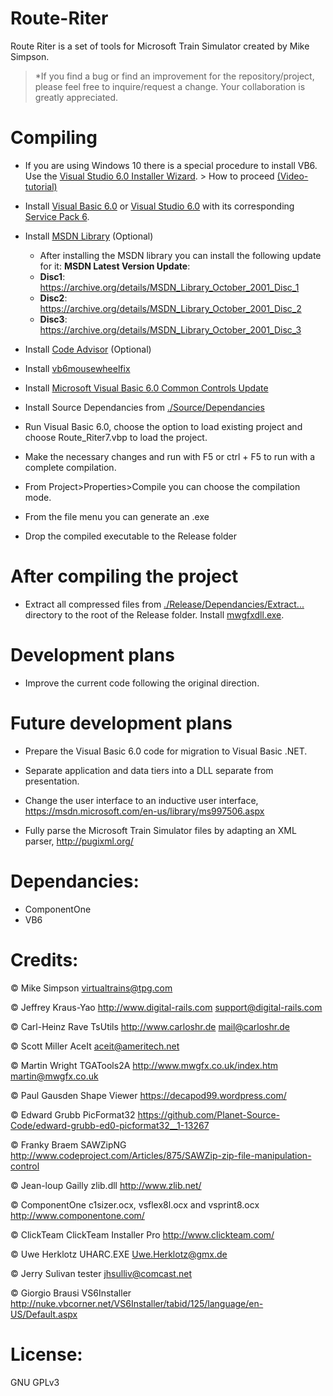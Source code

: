 # Route-Riter
 Route Riter is a set of tools for Microsoft Train Simulator created by Mike Simpson.

> *If you find a bug or find an improvement for the repository/project, please feel free to inquire/request a change. Your collaboration is greatly appreciated.

# Compiling
- If you are using Windows 10 there is a special procedure to install VB6. Use the [Visual Studio 6.0 Installer Wizard](https://github.com/FrannDzs/Route-Riter/blob/main-(7.6.27)/VS6InstallerSetup.exe). > How to proceed [(Video-tutorial)](https://www.youtube.com/watch?v=1tkTb6AYlAg)

- Install [Visual Basic 6.0](https://winworldpc.com/product/microsoft-visual-bas/60) or [Visual Studio 6.0](https://winworldpc.com/product/microsoft-visual-stu/60) with its corresponding [Service Pack 6](https://winworldpc.com/download/a4208baa-aaee-11eb-bc5b-0200008a0da4).

 - Install [MSDN Library](https://winworldpc.com/product/msdn/vs-60) (Optional)
   - After installing the MSDN library you can install the following update for it:
   **MSDN Latest Version Update**: 
   - **Disc1**: https://archive.org/details/MSDN_Library_October_2001_Disc_1 
   - **Disc2**: https://archive.org/details/MSDN_Library_October_2001_Disc_2 
   - **Disc3**: https://archive.org/details/MSDN_Library_October_2001_Disc_3
 
 - Install [Code Advisor](https://www.microsoft.com/en-US/download/details.aspx?id=1222) (Optional)

 - Install [vb6mousewheelfix](https://github.com/FrannDzs/Route-Riter/blob/main-(7.6.27)/Others/vb6mousewheelfix.exe)

 - Install [Microsoft Visual Basic 6.0 Common Controls Update](https://www.microsoft.com/en-US/download/details.aspx?id=10019)

 - Install Source Dependancies from [./Source/Dependancies](https://github.com/FrannDzs/Route-Riter/tree/main-(7.6.27)/Source/Dependancies)

 - Run Visual Basic 6.0, choose the option to load existing project and choose Route_Riter7.vbp to load the project.
 
 - Make the necessary changes and run with F5 or ctrl + F5 to run with a complete compilation.

 - From Project>Properties>Compile you can choose the compilation mode.

 - From the file menu you can generate an .exe

 - Drop the compiled executable to the Release folder

# After compiling the project 
 - Extract all compressed files from [./Release/Dependancies/Extract...](https://github.com/FrannDzs/Route-Riter/tree/main-(7.6.27)/Release/Dependancies/Extract%20to%20release%20folder) directory to the root of the Release folder. 
 Install [mwgfxdll.exe](https://github.com/FrannDzs/Route-Riter/blob/main-(7.6.27)/Release/Dependancies/mwgfxdll%20INSTALLER.7z).

# Development plans
 - Improve the current code following the original direction.

# Future development plans
- Prepare the Visual Basic 6.0 code for migration to Visual Basic .NET.

- Separate application and data tiers into a DLL separate from presentation.

- Change the user interface to an inductive user interface, https://msdn.microsoft.com/en-us/library/ms997506.aspx

- Fully parse the Microsoft Train Simulator files by adapting an XML parser, http://pugixml.org/

# Dependancies:
- ComponentOne
- VB6

# Credits:
© Mike Simpson
virtualtrains@tpg.com

© Jeffrey Kraus-Yao
http://www.digital-rails.com
support@digital-rails.com

© Carl-Heinz Rave
TsUtils
http://www.carloshr.de
mail@carloshr.de

© Scott Miller
AceIt
aceit@ameritech.net

© Martin Wright
TGATools2A
http://www.mwgfx.co.uk/index.htm
martin@mwgfx.co.uk

© Paul Gausden
Shape Viewer
https://decapod99.wordpress.com/

© Edward Grubb
PicFormat32
https://github.com/Planet-Source-Code/edward-grubb-ed0-picformat32__1-13267

© Franky Braem
SAWZipNG
http://www.codeproject.com/Articles/875/SAWZip-zip-file-manipulation-control

© Jean-loup Gailly
zlib.dll
http://www.zlib.net/

© ComponentOne
c1sizer.ocx, vsflex8l.ocx and vsprint8.ocx
http://www.componentone.com/

© ClickTeam
ClickTeam Installer Pro
http://www.clickteam.com/

© Uwe Herklotz
UHARC.EXE
Uwe.Herklotz@gmx.de

© Jerry Sulivan
tester
jhsulliv@comcast.net

© Giorgio Brausi
VS6Installer 
http://nuke.vbcorner.net/VS6Installer/tabid/125/language/en-US/Default.aspx

# License:

GNU GPLv3
